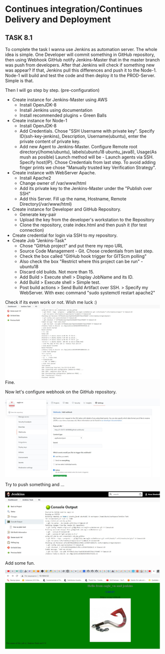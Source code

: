 # Continues integration/Continues Delivery and Deployment  
## TASK 8.1

To complete the task I wanna use Jenkins as automation server.
The whole idea is simple. One Developer will commit something in GitHub repository, then using Webhook GitHub notify Jenkins-Master that in the master branch was push from developers. After that Jenkins will check if something new was appear? If that, Jenkins pull this differences and push it to the Node-1. Node-1 will build and test the code and then deploy it to the PROD-Server. Simple is that.

Then I will go step by step. (pre-configuration)
- Create instance for Jenkins-Master using AWS
  - Install OpenJDK-8
  - Install Jenkins using documentation
  - Install recommended plugins + Green Balls
- Create instance for Node-1
  - Install OpenJDK-8
  - Add Credentials. Chose "SSH Username with private key". Specify ID(ssh-key-jenkins), Description, Username(ubuntu), enter the private content of private key.
  - Add new Agent to Jenkins-Master. Configure Remote root directory(/home/ubuntu), labels(ubuntu18 ubuntu_java8), Usage(As mush as posible)
  Launch method will be - Launch agents via SSH. Specify host(IP). Chose Credentials from last step. To avoid adding finger prints we chose "Manually trusted key Verification Strategy".
- Create instance with WebServer Apache.
  - Install Apache2
  - Change owner of /var/www/html
  - Add its private key to the Jenkins-Master under the "Publish over SSH"
  - Add this Server. Fill up the name, Hostname, Remote Directory(/var/www/html)
- Create instance for Developer and GitHub Repository.
  - Generate key-pair
  - Upload the key from the developer's workstation to the Repository
  - Clone the repository, crate index.html and then push it (for test connection)
- Create credential for login via SSH to my repository.
- Create Job "Jenkins-Task"
  - Chose "GitHub project" and put there my repo URL
  - Source Code Management - Git. Chose credentials from last step.
  - Check the box called "GitHub hook trigger for GITScm polling"
  - Also check the box "Restrict where this project can be run" - ubuntu18
  - Discard old builds. Not more than 15.
  - Add Build > Execute shell > Display JobName and its ID.
  - Add Build > Execute shell > Simple test.
  - Post build actions > Send Build Artifact over SSH. > Specify my WebServer. With exec command "sudo systemctl restart apache2"

Check if its even work or not. Wish me luck :)</br>
![8.1](./images/8.1.jpg)</br>
Fine.

Now let's configure webhook on the GitHub repository.

![8.2](./images/8.2.jpg)</br>

Try to push something and ...

![8.3](./images/8.3.jpg)</br>

Add some fun.

![8.4](./images/8.4.jpg)</br>
